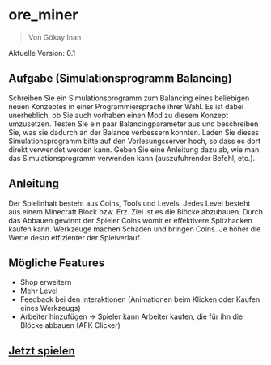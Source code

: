 # ore_miner
> Von Gökay Inan

Aktuelle Version: 0.1


## Aufgabe (Simulationsprogramm Balancing)

Schreiben Sie ein Simulationsprogramm
zum Balancing eines beliebigen neuen Konzeptes in einer Programmiersprache ihrer Wahl.
Es ist dabei unerheblich, ob Sie auch vorhaben einen Mod zu diesem Konzept umzusetzen.
Testen Sie ein paar Balancingparameter aus und beschreiben Sie, was sie dadurch an der
Balance verbessern konnten.
Laden Sie dieses Simulationsprogramm bitte auf den Vorlesungsserver hoch, so dass es dort
direkt verwendet werden kann.
Geben Sie eine Anleitung dazu ab, wie man das Simulationsprogramm verwenden kann (auszufuhrender Befehl, etc.).


## Anleitung

Der Spielinhalt besteht aus Coins, Tools und Levels. Jedes Level besteht aus einem Minecraft Block bzw. Erz.
Ziel ist es die Blöcke abzubauen. Durch das Abbauen gewinnt der Spieler Coins womit er effektivere Spitzhacken kaufen kann.
Werkzeuge machen Schaden und bringen Coins. Je höher die Werte desto effizienter der Spielverlauf.


## Mögliche Features

* Shop erweitern
* Mehr Level
* Feedback bei den Interaktionen (Animationen beim Klicken oder Kaufen eines Werkzeugs)
* Arbeiter hinzufügen -> Spieler kann Arbeiter kaufen, die für ihn die Blöcke abbauen (AFK Clicker)

<h2><a href="https://linaks.github.io/ore_miner/build/web/">Jetzt spielen</a></h2>